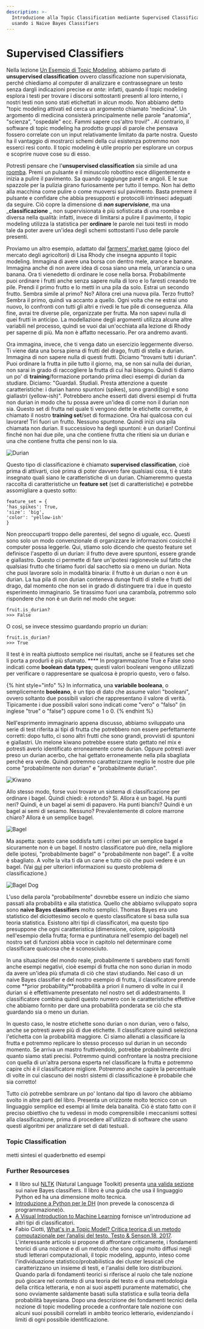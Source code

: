 ```yaml
---
description: >-
  Introduzione alla Topic Classification mediante Supervised Classification
  usando i Naive Bayes Classifiers
---
```


# Supervised Classifiers

Nella lezione [Un Esempio di Topic Modeling](../topic-modeling/topic-modeling-case-study.md), abbiamo parlato di  **unsupervised classification** ovvero classificazione non supervisionata, perché chiediamo al computer di analizzare e contrassegnare un testo senza dargli indicazioni precise _ex ante_: infatti, quando il topic modeling esplora i testi per trovare i discorsi sottostanti presenti al loro interno, i nostri testi non sono stati etichettati in alcun modo. Non abbiamo detto "topic modeling attivati ed cerca un argomento chiamato 'medicina". Un argomento di medicina consisterà principalmente nelle parole "anatomia", "scienza", "ospedale" ecc. Fammi sapere cos'altro trovi!" . Al contrario, il software di topic modeling ha prodotto gruppi di parole che pensava fossero correlate con un input relativamente limitato da parte nostra. Questo ha il vantaggio di mostrarci schemi della cui esistenza potremmo non esserci resi conto. Il topic modeling è utile proprio per esplorare un corpus e scoprire nuove cose su di esso.

Potresti pensare che l'**unsupervised classification** sia simile ad una [roomba](https://www.youtube.com/watch?v=A0Z79ycisDU). Premi un pulsante e il minuscolo robottino esce diligentemente e inizia a pulire il pavimento. Sa quando raggiunge pareti e angoli. E le sue spazzole per la pulizia girano furiosamente per tutto il tempo. Non hai detto alla macchina come pulire o come muoversi sul pavimento. Basta premere il pulsante e confidare che abbia presupposti e protocolli intrinseci adeguati da seguire. Ciò copre la dimensione di _**non supervisione**_, ma una _**classificazione** _ non supervisionata è  più sofisticata di una roomba e diversa nella qualità: infatti, invece di limitarsi a pulire il pavimento, il topic modeling utilizza la statistica per **ordinare** le parole nei tuoi testi in modo tale da poter avere un'idea degli schemi sottostanti l'uso delle parole presenti.

Proviamo un altro esempio, adattato dal [farmers' market game](https://github.com/lmrhody/topicmodelgame) (gioco del mercato degli agricoltori) di Lisa Rhody che insegna appunto il topic modeling. Immagina di avere una borsa con dentro mele, arance e banane. Immagina anche di non avere idea di cosa siano una mela, un'arancia o una banana. Ora ti vienedetto di ordinare le cose nella borsa. Probabilmente puoi ordinare i frutti anche senza sapere nulla di loro e lo faresti creando tre pile. Prendi il primo frutto e lo metti in una pila da solo. Estrai un secondo frutto. Sembra simile al primo? No? Allora crei una nuova pila. Terzo frutto? Sembra il primo, quindi va accanto a quello. Ogni volta che ne estrai uno nuovo, lo confronti con tutti gli altri e rivedi le tue pile di conseguenza. Alla fine, avrai tre diverse pile, organizzate per frutta. Ma non sapevi nulla di quei frutti in anticipo. La modellazione degli argomenti utilizza alcune altre variabili nel processo, quindi se vuoi dai un'occhiata alla lezione di Rhody per saperne di più. Ma non è affatto necessario. Per ora andremo avanti.

Ora immagina, invece, che ti venga dato un esercizio leggermente diverso. Ti viene data una borsa piena di frutti del drago, frutti di stella e durian. Immagina di non sapere nulla di questi frutti. Diciamo "trovami tutti i durian". Puoi ordinare la frutta in pile tutto il giorno, ma, se non sai nulla dei durian, non sarai in grado di raccogliere la frutta di cui hai bisogno. Quindi ti diamo un po' di **training**/formazione portando prima dieci esempi di durian da studiare. Diciamo: "Guardali. Studiali. Presta attenzione a queste caratteristiche: i durian hanno spuntoni (spikes), sono grandi(big) e sono giallastri (yellow-ish)". Potrebbero anche esserti dati diversi esempi di frutta non durian in modo che tu possa avere un'idea di come non il durian non sia. Questo set di frutta nel quale ti vengono dette le etichette corrette, è chiamato il nostro **training set**/set di formazione. Ora hai qualcosa con cui lavorare! Tiri fuori un frutto. Nessuno spuntone. Quindi inizi una pila chiamata non durian. Il successiovo ha degli spuntoni:  è un durian! Continui finché non hai due pile, una che contiene frutta che ritieni sia un durian e una che contiene frutta che pensi non lo sia.

![Durian](../.gitbook/assets/Malaysia-Fresh-Fruit-of-Musang-King-Duri.webp)

Questo tipo di classificazione è chiamato **supervised classification**,  cioè prima di attivarti, cioè prima di poter davvero fare qualsiasi cosa, ti è stato insegnato quali siano le caratteristiche di un durian. Chiameremmo questa raccolta di caratteristiche un **feature set** (set di caratteristiche) e potrebbe assomigliare a questo sotto:

```
feature_set = {
'has_spikes': True,
'size': 'big',
'color': 'yellow-ish'
}
```

Non preoccuparti troppo delle parentesi, del segno di uguale, ecc. Questi sono solo un modo convenzionale di organizzare le informazioni cosicché il computer possa leggerle. Qui, stiamo solo dicendo che questo feature set definisce l'aspetto di un durian: il frutto deve avere spuntoni, essere grande e giallastro. Questo ci permette di fare un'ipotesi ragionevole sul fatto che qualsiasi frutto che tiriamo fuori dal sacchetto sia o meno un durian. Nota che puoi lavorare solo in modalità binaria: il frutto è un durian o non è un durian. La tua pila di non durian conteneva dunqe frutti di stelle e frutti del drago, dal momento che non sei in grado di distinguere tra i due in questo esperimento immaginario. Se tirassimo fuori una carambola, potremmo solo rispondere che non è un durin nel modo che segue:

```
fruit.is_durian?
>>> False
```

O così, se invece stessimo guardando proprio un durian:

```
fruit.is_durian?
>>> True
```

Il test è in realtà piuttosto semplice nei risultati, anche se il features set che li porta a produrli è più sfumato. **** In programmazione True e False sono indicati come **boolean data types;** questi valori booleani vengono utilizzati per verificare o rappresentare se qualcosa è proprio questo, vero o falso.&#x20;

{% hint style="info" %}
In informatica, una **variabile booleana**, o semplicemente **booleano**, è un tipo di dato che assume valori "booleani", ovvero soltanto due possibili valori che rappresentano il valore di verità. Tipicamente i due possibili valori sono indicati come "vero" o "falso" (in inglese "true" o "false") oppure come 1 o 0.
{% endhint %}

Nell'esprimento immaginario appena discusso, abbiamo sviluppato una serie di test riferita ai tipi di frutta che potrebbero non essere perfettamente corretti: dopo tutto, ci sono altri frutti che sono grandi, provvisti di spuntoni e giallastri. Un melone kiwano potrebbe essere stato gettato nel mix e potresti averlo identificato erroneamente come durian. Oppure potresti aver preso un durian acerbo, che hai gettato erroneamente nella pila sbagliata perché era verde. Quindi potremmo caratterizzare meglio le nostre due pile come "probabilmente non durian" e "probabilmente durian".

![Kiwano](../.gitbook/assets/Kiwano.png)

Allo stesso modo, forse vuoi trovare un sistema di classificazione per ordinare i bagel. Quindi chiedi: è rotondo? Sì. Allora è un bagel. Ha punti neri? Quindi, è un bagel ai semi di papavero. Ha punti bianchi? Quindi è un bagel ai semi di sesamo. Nessuno? Prevalentemente di colore marrone chiaro? Allora è un semplice bagel.

![Bagel](../.gitbook/assets/Country-Bagel-Triple-Stack.png)

Ma aspetta: questo cane soddisfa tutti i criteri per un semplice bagel e sicuramente non è un bagel. Il nostro classificatore può dire, nella migliore delle ipotesi, "probabilmente bagel" o "probabilmente non bagel". E a volte è sbagliato. A volte la vita ti dà un cane e tutto ciò che puoi vedere è un bagel. (Vai [qui](https://www.boredpanda.com/dog-food-comparison-bagel-muffin-lookalike-teenybiscuit-karen-zack/) per ulteriori informazioni su questo problema di classificazione.)

![Bagel Dog](../.gitbook/assets/bagel2.jpg)



L'uso della parola "probabilmente" dovrebbe essere un indizio che siamo passati alla probabilità e alla statistica. Quello che abbiamo sviluppato sopra sono **naive Bayes classifiers** molto semplici. Thomas Bayes era uno statistico del diciottesimo secolo e questo classificatore si basa sulla sua teoria statistica. Esistono altri tipi di classificatori, ma questo tipo presuppone che ogni caratteristica (dimensione, colore, spigolosità nell'esempio della frutta; forma e puntinatura nell'esempio del bagel) nel nostro set di funzioni abbia voce in capitolo nel determinare come classificare qualcosa che è sconosciuto.

In una situazione del mondo reale, probabilmente ti sarebbero stati forniti anche esempi negativi, cioè esempi di frutta che non sono durian in modo da avere un'idea più sfumata di ciò che stavi studiando. Nel caso di un naive Bayes classifier e del nostro esempio di frutta, il classificatore prende come **prior probability/**probabilità a priori il numero di volte in cui il durian si è effettivamente presentato nel nostro set di addestramento. Il classificatore combina quindi questo numero con le caratteristiche effettive che abbiamo fornito per dare una probabilità ponderata se ciò che sta guardando sia o meno un durian.

In questo caso, le nostre etichette sono durian o non durian, vero o falso, anche se potresti avere più di due etichette. Il classificatore quindi seleziona l'etichetta con la probabilità maggiore. Ci siamo allenati a classificare la frutta e potremmo replicare lo stesso processo sul durian in un secondo momento. Se arriva un mastro fruttivendolo, potrebbe probabilmente dirci quanto siamo stati precisi. Potremmo quindi confrontare la nostra precisione con quella di un'altra persona esperta nel classificare la frutta e potremmo capire chi è il classificatore migliore. Potremmo anche capire la percentuale di volte in cui ciascuno dei nostri sistemi di classificazione è probabile che sia corretto!

Tutto ciò potrebbe sembrare un po' lontano dal tipo di lavoro che abbiamo svolto in altre parti del libro. Presenta un orizzonte molto tecnico con un linguaggio semplice ed esempi al limite dela banalità. Ciò è stato fatto con il preciso obiettivo che tu vedessi in modo comprensibile i meccanismi sottesi alla classificazione,  prima di procedere all'utilizzo di software che usano questi algoritmi per analizzare set di dati testuali.&#x20;

### Topic Classification

metti sintesi el quaderbnetto ed esempi

### Further Resourceses  <a href="#furtherresourcsupervisedclassifiers" id="furtherresourcsupervisedclassifiers"></a>

* Il libro sul  [NLTK](https://www.nltk.org) (Natural Language Toolkit) presenta [una valida sezione](http://www.nltk.org/book/ch06.html#naive-bayes-classifiers) sui naive Bayes classifiers. Il libro è una guida che usa il linguaggio Python ed ha una dimensione molto tecnica.
* [Introduzione a Python per le DH](https://pythonhumanities.com/python-for-dh-course/) (non prevede la conoscenza di programmazione)ò.
* [A Visual Introduction to Machine Learning](http://www.r2d3.us/visual-intro-to-machine-learning-part-1/) fornisce un'introduzione ad altri tipi di classificatori.
* Fabio Ciotti, [What's in a Topic Model? Critica teorica di un metodo computazionale per l’analisi del testo. Testo & Senson.18, 2017](https://testoesenso.it/index.php/testoesenso/article/view/370/pdf\_227). L'interessante articolo si propone di affrontare criticamente, i fondamenti teorici di una nozione e di un metodo che sono oggi molto diffusi negli studi letterari computazionali, il topic modeling, appunto, inteso come l'individuazione statistico/probabilistica dei cluster lessicali che caratterizzano un insieme di testi, e l'analisi delle loro distribuzioni. Quando parla di fondamenti teorici si riferisce al ruolo che tale nozione può giocare nel contesto di una teoria del testo e di una metodologia della critica letteraria, e non ai suoi aspetti puramente matematici, che sono ovviamente saldamente basati sulla statistica e sulla teoria della probabilità bayesiana. Dopo una descrizione dei fondamenti tecnici della nozione di topic modelling procede a confrontare tale nozione con alcuni suoi possibili correlati in ambito teorico letterario, evidenziando i limiti di ogni possibile identificazione.

